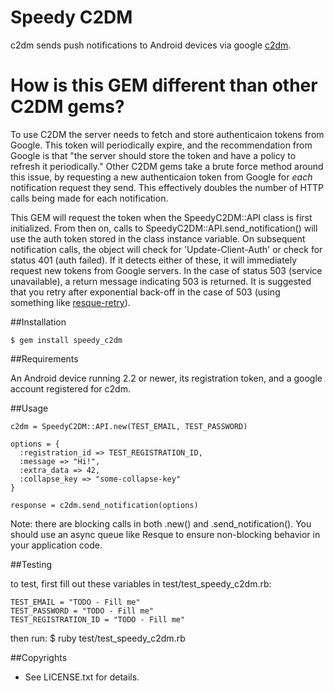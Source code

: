 # Speedy C2DM

c2dm sends push notifications to Android devices via google [c2dm](http://code.google.com/android/c2dm/index.html).

# How is this GEM different than other C2DM gems?

To use C2DM the server needs to fetch and store authenticaion tokens from Google.  This token will periodically expire, and the recommendation from Google is that "the server should store the token and have a policy to refresh it periodically."   Other C2DM gems take a brute force method around this issue, by requesting a new authenticaion token from Google for *each* notification request they send.  This effectively doubles the number of HTTP calls being made for each notification.  

This GEM will request the token when the SpeedyC2DM::API class is first initialized.  From then on, calls to SpeedyC2DM::API.send_notification() will use the auth token stored in the class instance variable.  On subsequent notification calls, the object will check for 'Update-Client-Auth' or check for status 401 (auth failed).  If it detects either of these, it will immediately request new tokens from Google servers.  In the case of status 503 (service unavailable), a return message indicating 503 is returned.  It is suggested that you retry after exponential back-off in the case of 503 (using something like [resque-retry](https://github.com/lantins/resque-retry)).

##Installation

    $ gem install speedy_c2dm
    
##Requirements

An Android device running 2.2 or newer, its registration token, and a google account registered for c2dm.

##Usage

    c2dm = SpeedyC2DM::API.new(TEST_EMAIL, TEST_PASSWORD)

    options = {
      :registration_id => TEST_REGISTRATION_ID,
      :message => "Hi!",
      :extra_data => 42,
      :collapse_key => "some-collapse-key"
    }

    response = c2dm.send_notification(options)

Note:  there are blocking calls in both .new() and .send_notification().  You should use an async queue like Resque to ensure non-blocking behavior in your application code.


##Testing

to test, first fill out these variables in test/test_speedy_c2dm.rb:

    TEST_EMAIL = "TODO - Fill me"
    TEST_PASSWORD = "TODO - Fill me"
    TEST_REGISTRATION_ID = "TODO - Fill me"  

then run:
  	$ ruby test/test_speedy_c2dm.rb

##Copyrights

* See LICENSE.txt for details.
